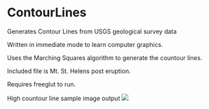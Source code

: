# ContourLines
Generates Contour Lines from USGS geological survey data

Written in immediate mode to learn computer graphics.

Uses the Marching Squares algorithm to generate the countour lines.

Included file is Mt. St. Helens post eruption.

Requires freeglut to run.

High countour line sample image output
![](https://github.com/cdgiessen/ContourLines/blob/master/ContourLines/contour_lines.png)
